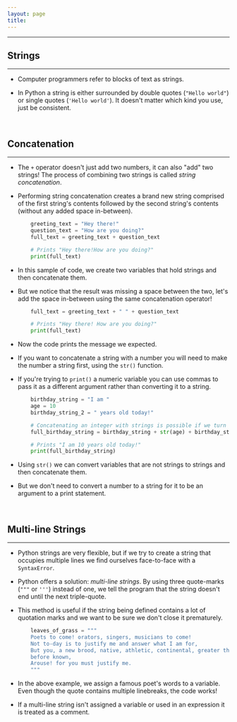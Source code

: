 ```yaml
---
layout: page
title:
---
```

***

## Strings
***

- Computer programmers refer to blocks of text as strings.

- In Python a string is either surrounded by double quotes (`"Hello world"`) or single quotes (`'Hello world'`). It doesn't matter which kind you use, just be consistent.

&nbsp;
## Concatenation
***

- The `+` operator doesn't just add two numbers, it can also "add" two strings! The process of combining two strings is called _string concatenation_.

- Performing string concatenation creates a brand new string comprised of the first string's contents followed by the second string's contents (without any added space in-between).

    ```python
        greeting_text = "Hey there!"
        question_text = "How are you doing?"
        full_text = greeting_text + question_text

        # Prints "Hey there!How are you doing?"
        print(full_text)
    ```

- In this sample of code, we create two variables that hold strings and then concatenate them.

- But we notice that the result was missing a space between the two, let's add the space in-between using the same concatenation operator!

    ```python
        full_text = greeting_text + " " + question_text

        # Prints "Hey there! How are you doing?"
        print(full_text)
    ```

- Now the code prints the message we expected.

- If you want to concatenate a string with a number you will need to make the number a string first, using the `str()` function.

- If you're trying to `print()` a numeric variable you can use commas to pass it as a different argument rather than converting it to a string.

    ```python
        birthday_string = "I am "
        age = 10
        birthday_string_2 = " years old today!"

        # Concatenating an integer with strings is possible if we turn the integer into a string first
        full_birthday_string = birthday_string + str(age) + birthday_string_2

        # Prints "I am 10 years old today!"
        print(full_birthday_string)
    ```

- Using `str()` we can convert variables that are not strings to strings and then concatenate them.

- But we don't need to convert a number to a string for it to be an argument to a print statement.

&nbsp;
## Multi-line Strings
***

- Python strings are very flexible, but if we try to create a string that occupies multiple lines we find ourselves face-to-face with a `SyntaxError`.

- Python offers a solution: _multi-line strings_. By using three quote-marks (`"""` or `'''`) instead of one, we tell the program that the string doesn't end until the next triple-quote.

- This method is useful if the string being defined contains a lot of quotation marks and we want to be sure we don't close it prematurely.

    ```python
        leaves_of_grass = """
        Poets to come! orators, singers, musicians to come!
        Not to-day is to justify me and answer what I am for,
        But you, a new brood, native, athletic, continental, greater than
        before known,
        Arouse! for you must justify me.
        """
    ```

- In the above example, we assign a famous poet's words to a variable. Even though the quote contains multiple linebreaks, the code works!

- If a multi-line string isn't assigned a variable or used in an expression it is treated as a comment.